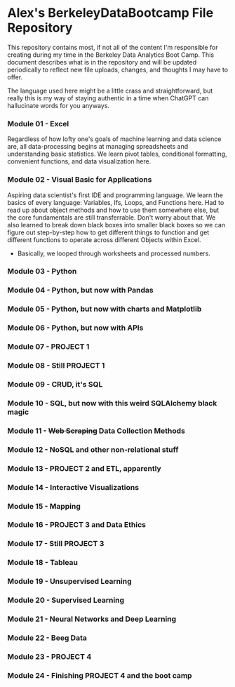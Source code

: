 # Alex's BerkeleyDataBootcamp File Repository
This repository contains most, if not all of the content I'm responsible for creating during my time in the Berkeley Data Analytics Boot Camp. This document describes what is in the repository and will be updated periodically to reflect new file uploads, changes, and thoughts I may have to offer.

The language used here might be a little crass and straightforward, but really this is my way of staying authentic in a time when ChatGPT can hallucinate words for you anyways.

### Module 01 - Excel
Regardless of how lofty one's goals of machine learning and data science are, all data-processing begins at managing spreadsheets and understanding basic statistics. We learn pivot tables, conditional formatting, convenient functions, and data visualization here.

### Module 02 - Visual Basic for Applications
Aspiring data scientist's first IDE and programming language. We learn the basics of every language: Variables, Ifs, Loops, and Functions here. Had to read up about object methods and how to use them somewhere else, but the core fundamentals are still transferrable. Don't worry about that. We also learned to break down black boxes into smaller black boxes so we can figure out step-by-step how to get different things to function and get different functions to operate across different Objects within Excel.
- Basically, we looped through worksheets and processed numbers.

### Module 03 - Python

### Module 04 - Python, but now with Pandas

### Module 05 - Python, but now with charts and Matplotlib

### Module 06 - Python, but now with APIs

### Module 07 - PROJECT 1

### Module 08 - Still PROJECT 1

### Module 09 - CRUD, it's SQL

### Module 10 - SQL, but now with this weird SQLAlchemy black magic

### Module 11 - ~~Web Scraping~~ Data Collection Methods

### Module 12 - NoSQL and other non-relational stuff

### Module 13 - PROJECT 2 and ETL, apparently

### Module 14 - Interactive Visualizations

### Module 15 - Mapping

### Module 16 - PROJECT 3 and Data Ethics

### Module 17 - Still PROJECT 3

### Module 18 - Tableau

### Module 19 - Unsupervised Learning

### Module 20 - Supervised Learning

### Module 21 - Neural Networks and Deep Learning

### Module 22 - Beeg Data

### Module 23 - PROJECT 4

### Module 24 - Finishing PROJECT 4 and the boot camp

